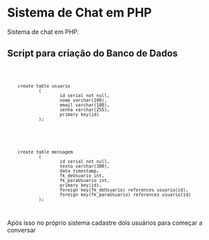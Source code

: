 # Sistema de Chat em PHP

Sistema de chat em PHP.

## Script para criação do Banco de Dados

<code>  
        
        create table usuario
                (
                        id serial not null,
                        nome varchar(100), 
                        email varchar(100),
                        senha varchar(255),
                        primary key(id)
                );
</code>

<code>
        
        create table mensagem
                (
                        id serial not null,
                        texto varchar(300),
                        data timestamp,
                        fk_deUsuario int,
                        fk_paraUsuario int,
                        primary key(id),
                        foreign key(fk_deUsuario) references usuario(id),
                        foreign key(fk_paraUsuario) references usuario(id)
                );
</code>


Após isso no próprio sistema cadastre dois usuários para começar a conversar
